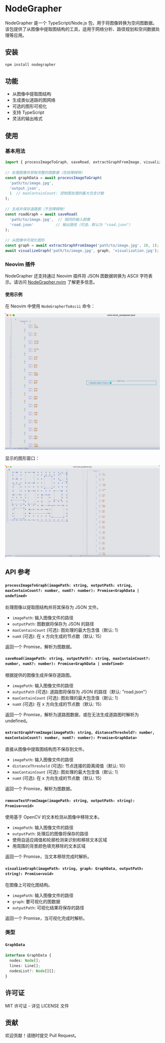 # NodeGrapher

NodeGrapher 是一个 TypeScript/Node.js 包，用于将图像转换为空间图数据。该包提供了从图像中提取图结构的工具，适用于网络分析、路径规划和空间数据处理等应用。

## 安装

```bash
npm install nodegrapher
```

## 功能

- 从图像中提取图结构
- 生成类似道路的图网络
- 可选的图形可视化
- 支持 TypeScript
- 灵活的输出格式

## 使用

### 基本用法

```typescript
import { processImageToGraph, saveRoad, extractGraphFromImage, visualizeGraph } from 'nodegrapher';

// 处理图像并获取完整的图数据（包括障碍物）
const graphData = await processImageToGraph(
  'path/to/image.jpg',
  'output.json',
  1  // maxContainCount: 控制图处理的最大包含计数
);

// 生成并保存道路图（不含障碍物）
const roadGraph = await saveRoad(
  'path/to/image.jpg',  // 相同的输入图像
  'road.json'          // 输出路径（可选，默认为 "road.json"）
);

// 从图像中可视化图形
const graph = await extractGraphFromImage('path/to/image.jpg', 10, 1);
await visualizeGraph('path/to/image.jpg', graph, 'visualization.jpg');
```

### Neovim 插件

NodeGrapher 还支持通过 Neovim 插件将 JSON 图数据转换为 ASCII 字符表示。请访问 [NodeGrapher.nvim](https://github.com/tkdnbb/node-monorepo/tree/main/packages/nodegrapher.nvim) 了解更多信息。

#### 使用示例

在 Neovim 中使用 `NodeGrapherToAscii` 命令：

![NodeGrapher Command](img/docs/nodegrapher.nvim_cmd.png)

显示的图形窗口：

![NodeGrapher Window](img/docs/nodegrapher.nvim_window.png)

## API 参考

#### `processImageToGraph(imagePath: string, outputPath: string, maxContainCount?: number, numX?: number): Promise<GraphData | undefined>`
处理图像以提取图结构并将其保存为 JSON 文件。

- `imagePath`: 输入图像文件的路径
- `outputPath`: 图数据将保存为 JSON 的路径
- `maxContainCount` (可选): 图处理的最大包含值（默认: 1）
- `numX` (可选): 在 x 方向生成的节点数（默认: 15）

返回一个 Promise，解析为图数据。

#### `saveRoad(imagePath: string, outputPath?: string, maxContainCount?: number, numX?: number): Promise<GraphData | undefined>`
根据提供的图像生成并保存道路图。

- `imagePath`: 输入图像文件的路径
- `outputPath` (可选): 道路图将保存为 JSON 的路径（默认: "road.json"）
- `maxContainCount` (可选): 图处理的最大包含值（默认: 1）
- `numX` (可选): 在 x 方向生成的节点数（默认: 15）

返回一个 Promise，解析为道路图数据，或在无法生成道路图时解析为 undefined。

#### `extractGraphFromImage(imagePath: string, distanceThreshold?: number, maxContainCount?: number, numX?: number): Promise<GraphData>`
直接从图像中提取图结构而不保存到文件。

- `imagePath`: 输入图像文件的路径
- `distanceThreshold` (可选): 节点连接的距离阈值（默认: 10）
- `maxContainCount` (可选): 图处理的最大包含值（默认: 1）
- `numX` (可选): 在 x 方向生成的节点数（默认: 15）

返回一个 Promise，解析为图数据。

#### `removeTextFromImage(imagePath: string, outputPath: string): Promise<void>`
使用基于 OpenCV 的文本检测从图像中移除文本。

- `imagePath`: 输入图像文件的路径
- `outputPath`: 处理后的图像将保存的路径
- 使用自适应阈值和轮廓检测来识别和移除文本区域
- 用周围的背景颜色填充移除的文本区域

返回一个 Promise，当文本移除完成时解析。

#### `visualizeGraph(imagePath: string, graph: GraphData, outputPath: string): Promise<void>`
在图像上可视化图结构。

- `imagePath`: 输入图像文件的路径
- `graph`: 要可视化的图数据
- `outputPath`: 可视化结果将保存的路径

返回一个 Promise，当可视化完成时解析。

### 类型

#### `GraphData`
```typescript
interface GraphData {
  nodes: Node[];
  lines: Line[];
  nodesList?: Node[][];
}
```

## 许可证

MIT 许可证 - 详见 LICENSE 文件

## 贡献

欢迎贡献！请随时提交 Pull Request。

